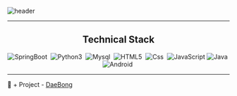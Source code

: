 ![header](https://capsule-render.vercel.app/api?type=waving&color=BB88CC&height=300&section=header&text=AMIVAYUN&fontSize=70&fontColor=4E4351)



- - -
<h2 align = "center"> Technical Stack  </h2>
<p align = "center"> 
    <img alt = "SpringBoot" src="https://img.shields.io/badge/SpringBoot-BB88CC?style=flat-square&logo=SpringBoot&logoColor=white"/>&nbsp
    <img alt = "Python3"src="https://img.shields.io/badge/Python-7DB4FF?style=flat-square&logo=Python&logoColor=white"/>&nbsp
    <img alt = "Mysql" src="https://img.shields.io/badge/Mysql-00DCFF?style=flat-square&logo=Mysql&logoColor=white"/>&nbsp
    <img alt = "HTML5" src="https://img.shields.io/badge/HTML5-35FCEC?style=flat-square&logo=HTML5&logoColor=white"/>&nbsp
    <img alt="Css" src ="https://img.shields.io/badge/CSS3-1572B6.svg?&style=flat_square&logo=CSS3&logoColor=white"/>&nbsp
    <img alt="JavaScript" src ="https://img.shields.io/badge/JavaScriipt-F7DF1E?&style=flat-square&logo=JavaScript&logoColor=black"/>
    <img alt="Java" src ="https://img.shields.io/badge/Java-1572CC.svg?&style=flat_square&logo=CSS3&logoColor=white"/>&nbsp
    <img alt="Android" src ="https://img.shields.io/badge/Java-A586AE.svg?&style=flat_square&logo=Android&logoColor=white"/>&nbsp
</p>


- - -

:file_folder:  + Project
                 - [DaeBong](https://대봉eng.com)

